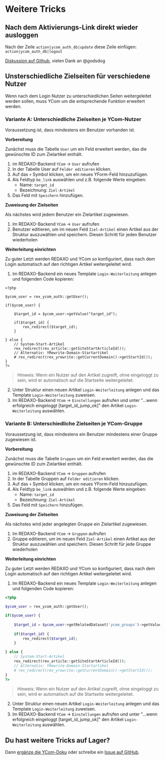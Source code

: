# Weitere Tricks

## Nach dem Aktivierungs-Link direkt wieder ausloggen

Nach der Zeile `action|ycom_auth_db|update` diese Zeile einfügen: `action|ycom_auth_db|logout`

[Diskussion auf Github](https://github.com/yakamara/redaxo_ycom/issues/221), vielen Dank an @godsdog

## Unsterschiedliche Zielseiten für verschiedene Nutzer

Wenn nach dem Login Nutzer zu unterschiedlichen Seiten weitergeleitet werden sollen, muss YCom um die entsprechende Funktion erweitert werden.

### Variante A: Unterschiedliche Zielseiten je YCom-Nutzer 

Voraussetzung ist, dass mindestens ein Benutzer vorhanden ist.

**Vorbereitung**

Zunächst muss die Tabelle `User` um ein Feld erweitert werden, das die gewünschte ID zum Zielartikel enthält.

1. im REDAXO-Backend `YCom` -> `User` aufrufen
2. In der Tabelle User auf `Felder editieren` klicken. 
3. Auf das `+` Symbol klicken, um ein neues YForm-Feld hinzuzufügen.
4. Als Feldtyp `be_link` auswählen und z.B. folgende Werte eingeben:
    * Name: `target_id`
    * Bezeichnung: `Ziel-Artikel`
5. Das Feld mit `Speichern` hinzufügen.

**Zuweisung der Zielseiten**

Als nächstes wird jedem Benutzer ein Zielartikel zugewiesen. 

1. Im REDAXO-Backend `YCom` -> `User` aufrufen
2. Benutzer editieren, um im neuen Feld `Ziel-Artikel` einen Artikel aus der Struktur auszuwählen und speichern. Diesen Schritt für jeden Benutzer wiederholen 

**Weiterleitung einrichten**

Zu guter Letzt werden REDAXO und YCom so konfiguriert, dass nach dem Login automatisch auf den richtigen Artikel weitergeleitet wird.

1. Im REDAXO-Backend ein neues Template `Login-Weiterleitung` anlegen und folgenden Code kopieren:

```
<?php

$ycom_user = rex_ycom_auth::getUser();

if($ycom_user) {
    
    $target_id = $ycom_user->getValue("target_id");
    
    if($target_id) {
        rex_redirect($target_id);
    } 
    
} else {
    // System-Start-Artikel
    rex_redirect(rex_article::getSiteStartArticleId()); 
    // Alternativ: YRewrite-Domain-Startartikel
    # rex_redirect(rex_yrewrite::getCurrentDomain()->getStartId()); 
}
?>
```

> Hinweis: Wenn ein Nutzer auf den Artikel zugreift, ohne eingeloggt zu sein, wird er automatisch auf die Startseite weitergeleitet.

2. Unter Struktur einen neuen Artikel `Login-Weiterleitung` anlegen und das Template `Login-Weiterleitung` zuweisen.
3. Im REDAXO-Backend `YCom` -> `Einstellungen` aufrufen und unter "...wenn erfolgreich eingeloggt [target_id_jump_ok]" den Artikel `Login-Weiterleitung` auswählen.

### Variante B: Unterschiedliche Zielseiten je YCom-Gruppe 

Voraussetzung ist, dass mindestens ein Benutzer mindestens einer Gruppe zugewiesen ist.

**Vorbereitung**

Zunächst muss die Tabelle `Gruppen` um ein Feld erweitert werden, das die gewünschte ID zum Zielartikel enthält.

1. im REDAXO-Backend `YCom` -> `Gruppen` aufrufen
2. In der Tabelle Gruppen auf `Felder editieren` klicken. 
3. Auf das `+` Symbol klicken, um ein neues YForm-Feld hinzuzufügen.
4. Als Feldtyp `be_link` auswählen und z.B. folgende Werte eingeben:
    * Name: `target_id`
    * Bezeichnung: `Ziel-Artikel`
5. Das Feld mit `Speichern` hinzufügen.

**Zuweisung der Zielseiten**

Als nächstes wird jeder angelegten Gruppe ein Zielartikel zugewiesen. 

1. Im REDAXO-Backend `YCom` -> `Gruppen` aufrufen
2. Gruppe editieren, um im neuen Feld `Ziel-Artikel` einen Artikel aus der Struktur auszuwählen und speichern. Diesen Schritt für jede Gruppe wiederholen 

**Weiterleitung einrichten**

Zu guter Letzt werden REDAXO und YCom so konfiguriert, dass nach dem Login automatisch auf den richtigen Artikel weitergeleitet wird.

1. Im REDAXO-Backend ein neues Template `Login-Weiterleitung` anlegen und folgenden Code kopieren:

```php
<?php

$ycom_user = rex_ycom_auth::getUser();

if($ycom_user) {
    
    $target_id = $ycom_user->getRelatedDataset('ycom_groups')->getValue("target_id");
    
    if($target_id) {
        rex_redirect($target_id);
    } 

} else {
    // System-Start-Artikel
    rex_redirect(rex_article::getSiteStartArticleId()); 
    // Alternativ: YRewrite-Domain-Startartikel
    # rex_redirect(rex_yrewrite::getCurrentDomain()->getStartId()); 
}
?>
```

> Hinweis: Wenn ein Nutzer auf den Artikel zugreift, ohne eingeloggt zu sein, wird er automatisch auf die Startseite weitergeleitet.

2. Unter Struktur einen neuen Artikel `Login-Weiterleitung` anlegen und das Template `Login-Weiterleitung` zuweisen.
3. Im REDAXO-Backend `YCom` -> `Einstellungen` aufrufen und unter "...wenn erfolgreich eingeloggt [target_id_jump_ok]" den Artikel `Login-Weiterleitung` auswählen.

## Du hast weitere Tricks auf Lager?

Dann [ergänze die YCom-Doku](https://github.com/yakamara/redaxo_ycom/tree/master/) oder schreibe ein [Issue auf GitHub](https://github.com/yakamara/redaxo_ycom/issues).